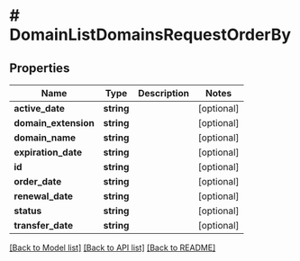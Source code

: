 # # DomainListDomainsRequestOrderBy

## Properties

Name | Type | Description | Notes
------------ | ------------- | ------------- | -------------
**active_date** | **string** |  | [optional]
**domain_extension** | **string** |  | [optional]
**domain_name** | **string** |  | [optional]
**expiration_date** | **string** |  | [optional]
**id** | **string** |  | [optional]
**order_date** | **string** |  | [optional]
**renewal_date** | **string** |  | [optional]
**status** | **string** |  | [optional]
**transfer_date** | **string** |  | [optional]

[[Back to Model list]](../../README.md#models) [[Back to API list]](../../README.md#endpoints) [[Back to README]](../../README.md)
